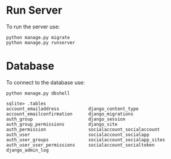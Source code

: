 # Run Server

To run the server use:

```shell
python manage.py migrate
python manage.py runserver
```

# Database

To connect to the database use:

```shell
python manage.py dbshell
```

```sqlite
sqlite> .tables
account_emailaddress           django_content_type          
account_emailconfirmation      django_migrations            
auth_group                     django_session               
auth_group_permissions         django_site                  
auth_permission                socialaccount_socialaccount  
auth_user                      socialaccount_socialapp      
auth_user_groups               socialaccount_socialapp_sites
auth_user_user_permissions     socialaccount_socialtoken    
django_admin_log        
```
